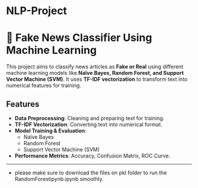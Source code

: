# NLP-Project
# 📰 Fake News Classifier  Using Machine Learning

This project aims to classify news articles as **Fake or Real** using different machine learning models like **Naïve Bayes, Random Forest, and Support Vector Machine (SVM)**. It uses **TF-IDF vectorization** to transform text into numerical features for training.

## Features
- **Data Preprocessing**: Cleaning and preparing text for training.
- **TF-IDF Vectorization**: Converting text into numerical format.
- **Model Training & Evaluation**:
  - Naïve Bayes
  - Random Forest
  - Support Vector Machine (SVM)
- **Performance Metrics**: Accuracy, Confusion Matrix, ROC Curve.

---
* please make sure to download the files on pkl folder to run the RandomForestipynb.ipynb smoothly.

